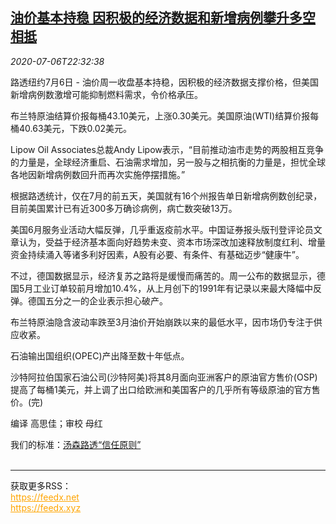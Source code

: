 <!--1594076126000-->
[油价基本持稳 因积极的经济数据和新增病例攀升多空相抵](https://cn.reuters.com/article/oil-close-0706-mon-idCNKBS2472XL)
------

<div><i>2020-07-06T22:32:38</i></div><div class="StandardArticleBody_body"><p>路透纽约7月6日 - 油价周一收盘基本持稳，因积极的经济数据支撑价格，但美国新增病例数激增可能抑制燃料需求，令价格承压。 </p><p>布兰特原油结算价报每桶43.10美元，上涨0.30美元。美国原油(WTI)结算价报每桶40.63美元，下跌0.02美元。 </p><p>Lipow Oil Associates总裁Andy Lipow表示，“目前推动油市走势的两股相互竞争的力量是，全球经济重启、石油需求增加，另一股与之相抗衡的力量是，担忧全球各地因新增病例数回升而再次实施停摆措施。” </p><p>根据路透统计，仅在7月的前五天，美国就有16个州报告单日新增病例数创纪录，目前美国累计已有近300多万确诊病例，病亡数突破13万。 </p><p>美国6月服务业活动大幅反弹，几乎重返疫前水平。中国证券报头版刊登评论员文章认为，受益于经济基本面向好趋势未变、资本市场深改加速释放制度红利、增量资金持续涌入等诸多利好因素，A股有必要、有条件、有基础迈步“健康牛”。 </p><p>不过，德国数据显示，经济复苏之路将是缓慢而痛苦的。周一公布的数据显示，德国5月工业订单较前月增加10.4%，从上月创下的1991年有记录以来最大降幅中反弹。德国五分之一的企业表示担心破产。 </p><p>布兰特原油隐含波动率跌至3月油价开始崩跌以来的最低水平，因市场仍专注于供应收紧。 </p><p>石油输出国组织(OPEC)产出降至数十年低点。 </p><p>沙特阿拉伯国家石油公司(沙特阿美)将其8月面向亚洲客户的原油官方售价(OSP)提高了每桶1美元，并上调了出口给欧洲和美国客户的几乎所有等级原油的官方售价。(完) </p><div class="Attribution_container"><div class="Attribution_attribution"><p class="Attribution_content">编译 高思佳；审校 母红</p></div></div><div class="StandardArticleBody_trustBadgeContainer"><span class="StandardArticleBody_trustBadgeTitle">我们的标准：</span><span class="trustBadgeUrl"><a href="https://www.thomsonreuters.cn/content/dam/openweb/documents/pdf/china/brochures/about-us-1.pdf">汤森路透“信任原则”</a></span></div></div><br><hr><div>获取更多RSS：<br><a href="https://feedx.net" style="color:orange" target="_blank">https://feedx.net</a> <br><a href="https://feedx.xyz" style="color:orange" target="_blank">https://feedx.xyz</a><br></div>
